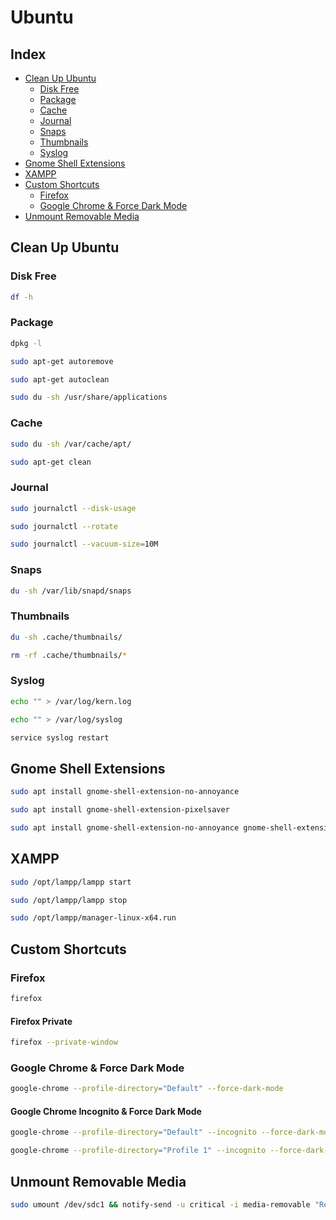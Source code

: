 # Ubuntu

## Index
* [Clean Up Ubuntu](https://github.com/almaduri/ubuntu#clean-up-ubuntu)
  * [Disk Free](https://github.com/almaduri/ubuntu#disk-free)
  * [Package](https://github.com/almaduri/ubuntu#package)
  * [Cache](https://github.com/almaduri/ubuntu#cache)
  * [Journal](https://github.com/almaduri/ubuntu#journal)
  * [Snaps](https://github.com/almaduri/ubuntu#snaps)
  * [Thumbnails](https://github.com/almaduri/ubuntu#thumbnails)
  * [Syslog](https://github.com/almaduri/ubuntu#syslog)
* [Gnome Shell Extensions](https://github.com/almaduri/ubuntu#gnome-shell-extensions)
* [XAMPP](https://github.com/almaduri/ubuntu#xampp)
* [Custom Shortcuts](https://github.com/almaduri/ubuntu#custom-shortcuts)
  * [Firefox](https://github.com/almaduri/ubuntu#firefox)
  * [Google Chrome & Force Dark Mode](https://github.com/almaduri/ubuntu#google-chrome)
* [Unmount Removable Media](https://github.com/almaduri/ubuntu#unmount-removable-media)

## Clean Up Ubuntu

### Disk Free

```BASH
df -h
```

### Package

```BASH
dpkg -l
```

```BASH
sudo apt-get autoremove
```

```BASH
sudo apt-get autoclean
```

```BASH
sudo du -sh /usr/share/applications
```

### Cache

```BASH
sudo du -sh /var/cache/apt/
```

```BASH
sudo apt-get clean
```

### Journal

```BASH
sudo journalctl --disk-usage
```

```BASH
sudo journalctl --rotate
```

```BASH
sudo journalctl --vacuum-size=10M
```

### Snaps

```BASH
du -sh /var/lib/snapd/snaps
```

### Thumbnails

```BASH
du -sh .cache/thumbnails/
```

```BASH
rm -rf .cache/thumbnails/*
```

### Syslog

```BASH
echo "" > /var/log/kern.log
```

```BASH
echo "" > /var/log/syslog
```

```BASH
service syslog restart
```

## Gnome Shell Extensions

```BASH
sudo apt install gnome-shell-extension-no-annoyance
```

```BASH
sudo apt install gnome-shell-extension-pixelsaver
```

```BASH
sudo apt install gnome-shell-extension-no-annoyance gnome-shell-extension-pixelsaver
```

## XAMPP

```BASH
sudo /opt/lampp/lampp start
```

```BASH
sudo /opt/lampp/lampp stop
```

```BASH
sudo /opt/lampp/manager-linux-x64.run
```

## Custom Shortcuts

### Firefox

```BASH
firefox
```

#### Firefox Private

```BASH
firefox --private-window
```

### Google Chrome & Force Dark Mode

```BASH
google-chrome --profile-directory="Default" --force-dark-mode
```

#### Google Chrome Incognito & Force Dark Mode

```BASH
google-chrome --profile-directory="Default" --incognito --force-dark-mode
```

```BASH
google-chrome --profile-directory="Profile 1" --incognito --force-dark-mode
```

## Unmount Removable Media

```BASH
sudo umount /dev/sdc1 && notify-send -u critical -i media-removable "Removable Media" "Successfully Unmounted"
```